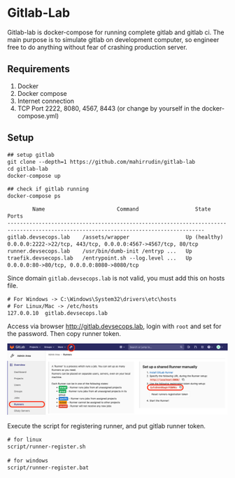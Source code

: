 # Gitlab-Lab
Gitlab-lab is docker-compose for running complete gitlab and gitlab ci. The main purpose is to simulate gitlab on development computer, so engineer free to do anything without fear of crashing production server.

## Requirements
1. Docker
2. Docker compose
3. Internet connection
4. TCP Port 2222, 8080, 4567, 8443 (or change by yourself in the docker-compose.yml)

## Setup

```
## setup gitlab
git clone --depth=1 https://github.com/mahirrudin/gitlab-lab
cd gitlab-lab
docker-compose up
```
```
## check if gitlab running
docker-compose ps
```
```
        Name                       Command                  State                                   Ports
-------------------------------------------------------------------------------------------------------------------------------------
gitlab.devsecops.lab    /assets/wrapper                  Up (healthy)   0.0.0.0:2222->22/tcp, 443/tcp, 0.0.0.0:4567->4567/tcp, 80/tcp
runner.devsecops.lab    /usr/bin/dumb-init /entryp ...   Up
traefik.devsecops.lab   /entrypoint.sh --log.level ...   Up             0.0.0.0:80->80/tcp, 0.0.0.0:8080->8080/tcp
```
Since domain `gitlab.devsecops.lab` is not valid, you must add this on hosts file. 

```
# For Windows -> C:\Windows\System32\drivers\etc\hosts
# For Linux/Mac -> /etc/hosts
127.0.0.10	gitlab.devsecops.lab
```
Access via browser http://gitlab.devsecops.lab, login with `root` and set for the password. Then copy runner token.

![](runner-token.png)

Execute the script for registering runner, and put gitlab runner token.

```
# for linux
script/runner-register.sh

# for windows
script/runner-register.bat
```

